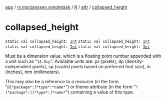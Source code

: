 [app](../../../index.md) / [nl.mpcjanssen.simpletask](../../index.md) / [R](../index.md) / [attr](index.md) / [collapsed_height](.)

# collapsed_height

`static val collapsed_height: `[`Int`](https://kotlinlang.org/api/latest/jvm/stdlib/kotlin/-int/index.html)
`static val collapsed_height: `[`Int`](https://kotlinlang.org/api/latest/jvm/stdlib/kotlin/-int/index.html)
`static val collapsed_height: `[`Int`](https://kotlinlang.org/api/latest/jvm/stdlib/kotlin/-int/index.html)
`static val collapsed_height: `[`Int`](https://kotlinlang.org/api/latest/jvm/stdlib/kotlin/-int/index.html)

Must be a dimension value, which is a floating point number appended with a unit such as "`14.5sp`". Available units are: px (pixels), dp (density-independent pixels), sp (scaled pixels based on preferred font size), in (inches), mm (millimeters).

This may also be a reference to a resource (in the form "`@[*package*:]*type*:*name*`") or theme attribute (in the form "`?[*package*:][*type*:]*name*`") containing a value of this type.

